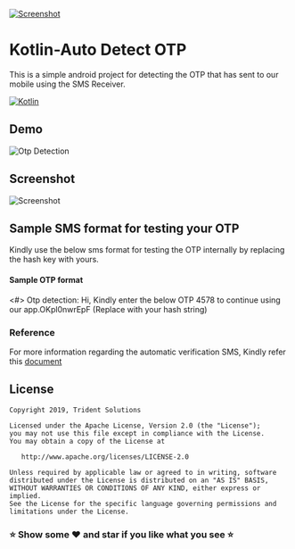 [![Screenshot](https://tridentnets.com/banner.png)](https://tridentnets.com/)
# Kotlin-Auto Detect OTP 

This is a simple android project for detecting the OTP that has sent to our mobile using the SMS Receiver.

[![Kotlin](https://img.shields.io/badge/Platform-Kotlin-blue.svg)](https://kotlinlang.org/)

## Demo
![Otp Detection](https://user-images.githubusercontent.com/57178805/70522647-8975c680-1b67-11ea-8e9b-0ed09c81ad9a.gif)

## Screenshot
![Screenshot](https://user-images.githubusercontent.com/57178805/70772076-67fc2100-1d99-11ea-93ee-fb6eb3fe486c.png)
   
## Sample SMS format for testing your OTP

Kindly use the below sms format for testing the OTP internally by replacing the hash key with yours.

#### Sample OTP format
<#> Otp detection: Hi, Kindly enter the below OTP 4578 to continue using our app.OKpl0nwrEpF (Replace with your hash string)

### Reference

For more information regarding the automatic verification SMS, Kindly refer this [document](https://developers.google.com/identity/sms-retriever/overview)

## License

    Copyright 2019, Trident Solutions

    Licensed under the Apache License, Version 2.0 (the "License");
    you may not use this file except in compliance with the License.
    You may obtain a copy of the License at

       http://www.apache.org/licenses/LICENSE-2.0

    Unless required by applicable law or agreed to in writing, software
    distributed under the License is distributed on an "AS IS" BASIS,
    WITHOUT WARRANTIES OR CONDITIONS OF ANY KIND, either express or implied.
    See the License for the specific language governing permissions and
    limitations under the License.

### ⭐ Show some ❤️ and star if you like what you see ⭐